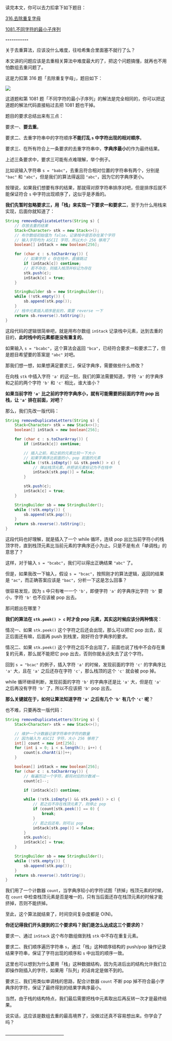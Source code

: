 
读完本文，你可以去力扣拿下如下题目：

[316.去除重复字母](https://leetcode-cn.com/problems/remove-duplicate-letters)

[1081.不同字符的最小子序列](https://leetcode-cn.com/problems/smallest-subsequence-of-distinct-characters)

**-----------**

关于去重算法，应该没什么难度，往哈希集合里面塞不就行了么？


本文讲的问题应该是去重相关算法中难度最大的了，把这个问题搞懂，就再也不用怕数组去重问题了。

这是力扣第 316 题「去除重复字母」，题目如下：

![](https://pic.leetcode-cn.com/1601439086-LmgBrf-file_1601439086502)

这道题和第 1081 题「不同字符的最小子序列」的解法是完全相同的，你可以把这道题的解法代码直接粘过去把 1081 题也干掉。

题目的要求总结出来有三点：

要求一、**要去重**。

要求二、去重字符串中的字符顺序**不能打乱 `s` 中字符出现的相对顺序**。

要求三、在所有符合上一条要求的去重字符串中，**字典序最小**的作为最终结果。

上述三条要求中，要求三可能有点难理解，举个例子。

比如说输入字符串 `s = "babc"`，去重且符合相对位置的字符串有两个，分别是 `"bac"` 和 `"abc"`，但是我们的算法得返回 `"abc"`，因为它的字典序更小。

按理说，如果我们想要有序的结果，那就得对原字符串排序对吧，但是排序后就不能保证符合 `s` 中字符出现顺序了，这似乎是矛盾的。

**我们先暂时忽略要求三，用「栈」来实现一下要求一和要求二**，至于为什么用栈来实现，后面你就知道了：

```java
String removeDuplicateLetters(String s) {
    // 存放去重的结果
    Stack<Character> stk = new Stack<>();
    // 布尔数组初始值为 false，记录栈中是否存在某个字符
    // 输入字符均为 ASCII 字符，所以大小 256 够用了
    boolean[] inStack = new boolean[256];

    for (char c : s.toCharArray()) {
        // 如果字符 c 存在栈中，直接跳过
        if (inStack[c]) continue;
        // 若不存在，则插入栈顶并标记为存在
        stk.push(c);
        inStack[c] = true;
    }

    StringBuilder sb = new StringBuilder();
    while (!stk.empty()) {
        sb.append(stk.pop());
    }
    // 栈中元素插入顺序是反的，需要 reverse 一下
    return sb.reverse().toString();
}
```

这段代码的逻辑很简单吧，就是用布尔数组 `inStack` 记录栈中元素，达到去重的目的，**此时栈中的元素都是没有重复的**。

如果输入 `s = "bcabc"`，这个算法会返回 `"bca"`，已经符合要求一和要求二了，但是题目希望要的答案是 `"abc"` 对吧。

那我们想一想，如果想满足要求三，保证字典序，需要做些什么修改？

在向栈 `stk` 中插入字符 `'a'` 的这一刻，我们的算法需要知道，字符 `'a'` 的字典序和之前的两个字符 `'b'` 和 `'c'` 相比，谁大谁小？

**如果当前字符 `'a'` 比之前的字符字典序小，就有可能需要把前面的字符 pop 出栈，让 `'a'` 排在前面，对吧**？

那么，我们先改一版代码：

```java
String removeDuplicateLetters(String s) {
    Stack<Character> stk = new Stack<>();
    boolean[] inStack = new boolean[256];

    for (char c : s.toCharArray()) {
        if (inStack[c]) continue;

        // 插入之前，和之前的元素比较一下大小
        // 如果字典序比前面的小，pop 前面的元素
        while (!stk.isEmpty() && stk.peek() > c) {
            // 弹出栈顶元素，并把该元素标记为不在栈中
            inStack[stk.pop()] = false;
        }

        stk.push(c);
        inStack[c] = true;
    }

    StringBuilder sb = new StringBuilder();
    while (!stk.empty()) {
        sb.append(stk.pop());
    }
    return sb.reverse().toString();
}
```

这段代码也好理解，就是插入了一个 while 循环，连续 pop 出比当前字符小的栈顶字符，直到栈顶元素比当前元素的字典序还小为止。只是不是有点「单调栈」的意思了？

这样，对于输入 `s = "bcabc"`，我们可以得出正确结果 `"abc"` 了。

但是，如果我改一下输入，假设 `s = "bcac"`，按照刚才的算法逻辑，返回的结果是 `"ac"`，而正确答案应该是 `"bac"`，分析一下这是怎么回事？

很容易发现，因为 `s` 中只有唯一一个 `'b'`，即便字符 `'a'` 的字典序比字符 `'b'` 要小，字符 `'b'` 也不应该被 pop 出去。

那问题出在哪里？

**我们的算法在 `stk.peek() > c` 时才会 pop 元素，其实这时候应该分两种情况**：

情况一、如果 `stk.peek()` 这个字符之后还会出现，那么可以把它 pop 出去，反正后面还有嘛，后面再 push 到栈里，刚好符合字典序的要求。

情况二、如果 `stk.peek()` 这个字符之后不会出现了，前面也说了栈中不会存在重复的元素，那么就不能把它 pop 出去，否则你就永远失去了这个字符。

回到 `s = "bcac"` 的例子，插入字符 `'a'` 的时候，发现前面的字符 `'c'` 的字典序比 `'a'` 大，且在 `'a'` 之后还存在字符 `'c'`，那么栈顶的这个 `'c'` 就会被 pop 掉。

while 循环继续判断，发现前面的字符 `'b'` 的字典序还是比 `'a'` 大，但是在 `'a'` 之后再没有字符 `'b'` 了，所以不应该把 `'b'` pop 出去。

**那么关键就在于，如何让算法知道字符 `'a'` 之后有几个 `'b'` 有几个 `'c'` 呢**？

也不难，只要再改一版代码：

```java
String removeDuplicateLetters(String s) {
    Stack<Character> stk = new Stack<>();

    // 维护一个计数器记录字符串中字符的数量
    // 因为输入为 ASCII 字符，大小 256 够用了
    int[] count = new int[256];
    for (int i = 0; i < s.length(); i++) {
        count[s.charAt(i)]++;
    }

    boolean[] inStack = new boolean[256];
    for (char c : s.toCharArray()) {
        // 每遍历过一个字符，都将对应的计数减一
        count[c]--;

        if (inStack[c]) continue;

        while (!stk.isEmpty() && stk.peek() > c) {
            // 若之后不存在栈顶元素了，则停止 pop
            if (count[stk.peek()] == 0) {
                break;
            }
            // 若之后还有，则可以 pop
            inStack[stk.pop()] = false;
        }
        stk.push(c);
        inStack[c] = true;
    }

    StringBuilder sb = new StringBuilder();
    while (!stk.empty()) {
        sb.append(stk.pop());
    }
    return sb.reverse().toString();
}
```

我们用了一个计数器 `count`，当字典序较小的字符试图「挤掉」栈顶元素的时候，在 `count` 中检查栈顶元素是否是唯一的，只有当后面还存在栈顶元素的时候才能挤掉，否则不能挤掉。

至此，这个算法就结束了，时间空间复杂度都是 O(N)。



**你还记得我们开头提到的三个要求吗？我们是怎么达成这三个要求的**？

要求一、通过 `inStack` 这个布尔数组做到栈 `stk` 中不存在重复元素。

要求二、我们顺序遍历字符串 `s`，通过「栈」这种顺序结构的 push/pop 操作记录结果字符串，保证了字符出现的顺序和 `s` 中出现的顺序一致。

这里也可以想到为什么要用「栈」这种数据结构，因为先进后出的结构允许我们立即操作刚插入的字符，如果用「队列」的话肯定是做不到的。

要求三、我们用类似单调栈的思路，配合计数器 `count` 不断 pop 掉不符合最小字典序的字符，保证了最终得到的结果字典序最小。

当然，由于栈的结构特点，我们最后需要把栈中元素取出后再反转一次才是最终结果。

说实话，这应该是数组去重的最高境界了，没做过还真不容易想出来。你学会了吗？

**＿＿＿＿＿＿＿＿＿＿＿＿＿**
